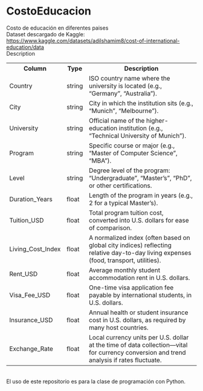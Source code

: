 # CostoEducacion
Costo de educación en diferentes paises<br>
Dataset descargado de Kaggle: https://www.kaggle.com/datasets/adilshamim8/cost-of-international-education/data<br>
Description<br>
<table>
<tr><th>Column</th> 	   	    <th>Type</th>  	<th>Description</th></tr>
<tr><td>Country    	    <td>string 	<td>ISO country name where the university is located (e.g., “Germany”, “Australia”).
<tr><td>City 	   	      <td>string 	<td>City in which the institution sits (e.g., “Munich”, “Melbourne”).
<tr><td>University 	    <td>string 	<td>Official name of the higher-education institution (e.g., “Technical University of Munich”).
<tr><td>Program    	    <td>string 	<td>Specific course or major (e.g., “Master of Computer Science”, “MBA”).
<tr><td>Level 	   	    <td>string 	<td>Degree level of the program: “Undergraduate”, “Master’s”, “PhD”, or other certifications.
<tr><td>Duration_Years 	<td>float <td>Length of the program in years (e.g., 2 for a typical Master’s).
<tr><td>Tuition_USD 	  <td>float <td>Total program tuition cost, converted into U.S. dollars for ease of comparison.
<tr><td>Living_Cost_Index <td>float <td>A normalized index (often based on global city indices) reflecting relative day-to-day living expenses (food, transport, utilities).
<tr><td>Rent_USD 	      <td>float <td>Average monthly student accommodation rent in U.S. dollars.
<tr><td>Visa_Fee_USD 	  <td>float <td>One-time visa application fee payable by international students, in U.S. dollars.
<tr><td>Insurance_USD 	<td>float <td>Annual health or student insurance cost in U.S. dollars, as required by many host countries.
<tr><td>Exchange_Rate 	<td>float <td>Local currency units per U.S. dollar at the time of data collection—vital for currency conversion and trend analysis if rates fluctuate.
</table>
<br>
El uso de este repositorio es para la clase de programación con Python.

